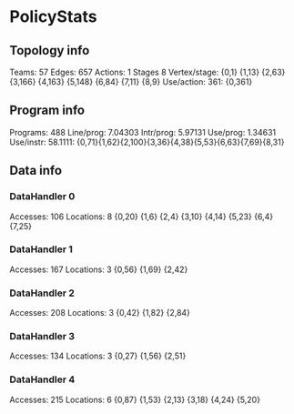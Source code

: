 # PolicyStats
## Topology info
Teams:		57
Edges:		657
Actions:	1
Stages		8
Vertex/stage:	{0,1} {1,13} {2,63} {3,166} {4,163} {5,148} {6,84} {7,11} {8,9} 
Use/action:	361: {0,361} 

## Program info
Programs:	488
Line/prog:	7.04303
Intr/prog:	5.97131
Use/prog:	1.34631
Use/instr:	58.1111: {0,71}{1,62}{2,100}{3,36}{4,38}{5,53}{6,63}{7,69}{8,31}

## Data info

### DataHandler 0
Accesses:	106
Locations:	8
{0,20} {1,6} {2,4} {3,10} {4,14} {5,23} {6,4} {7,25} 

### DataHandler 1
Accesses:	167
Locations:	3
{0,56} {1,69} {2,42} 

### DataHandler 2
Accesses:	208
Locations:	3
{0,42} {1,82} {2,84} 

### DataHandler 3
Accesses:	134
Locations:	3
{0,27} {1,56} {2,51} 

### DataHandler 4
Accesses:	215
Locations:	6
{0,87} {1,53} {2,13} {3,18} {4,24} {5,20} 